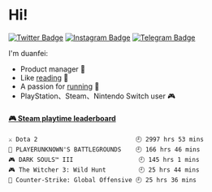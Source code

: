 # Hi!

[![Twitter Badge](https://img.shields.io/badge/dynamic/json?style=flat-square&label=@chawyehsu&labelColor=1da1f2&query=%24.data.totalSubs&url=https%3A%2F%2Fapi.spencerwoo.com%2Fsubstats%2F%3Fsource%3Dtwitter%26queryKey%3Dchawyehsu&color=282c34&logo=twitter&logoColor=white&longCache=true)](https://twitter.com/Bonjour_Ar)
[![Instagram Badge](https://img.shields.io/badge/dynamic/json?style=flat-square&labelColor=c13584&label=@chawyehsu&query=%24.data.totalSubs&url=https%3A%2F%2Fapi.spencerwoo.com%2Fsubstats%2F%3Fsource%3Dinstagram%26queryKey%3Dchawyehsu&logo=instagram&logoColor=white&color=282c34&longCache=true)](https://www.instagram.com/alone_cmj)
[![Telegram Badge](https://img.shields.io/badge/dynamic/json?style=flat-square&label=@chawyehsu&query=%24.data.totalSubs&url=https%3A%2F%2Fapi.spencerwoo.com%2Fsubstats%2F%3Fsource%3Dtelegram%26queryKey%3Dchawyehsu&logo=telegram&color=282c34&labelColor=0088cc&longCache=true)](https://t.me/s/Alone_cmj)

I'm duanfei:
- Product manager 🔭
- Like [reading](https://www.douban.com/people/137566058/) 📖
- A passion for [running](https://blog.duanfei.org/running/) 🏃
- PlayStation、Steam、Nintendo Switch user 🎮

<!-- steam-box start -->
#### <a href="https://gist.github.com/58443ff7f75e2911513f8b3016b49955" target="_blank">🎮 Steam playtime leaderboard</a>
```text
⚔️ Dota 2                           🕘 2997 hrs 53 mins
🍳 PLAYERUNKNOWN'S BATTLEGROUNDS    🕘 166 hrs 46 mins
🎮 DARK SOULS™ III                  🕘 145 hrs 1 mins
🎮 The Witcher 3: Wild Hunt         🕘 25 hrs 44 mins
🔫 Counter-Strike: Global Offensive 🕘 25 hrs 36 mins
```
<!-- Powered by https://github.com/YouEclipse/steam-box . -->
<!-- steam-box end -->
